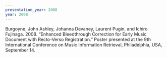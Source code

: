 ```yaml
---
presentation_year: 2008
year: 2008
---
```


Burgoyne, John Ashley, Johanna Devaney, Laurent Pugin, and Ichiro Fujinaga. 2008. “Enhanced Bleedthrough Correction for Early Music Document with Recto-Verso Registration.” Poster presented at the 9th International Conference on Music Information Retrieval, Philadelphia, USA, September 14.